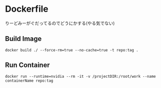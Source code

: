 # Dockerfile

りーどみーがぐだってるのでどうにかする(やる気でない)

## Build Image
`docker build ./ --force-rm=true --no-cache=true -t repo:tag .`

## Run Container
`docker run --runtime=nvidia --rm -it -v /projectDIR:/root/work --name containerName repo:tag`

